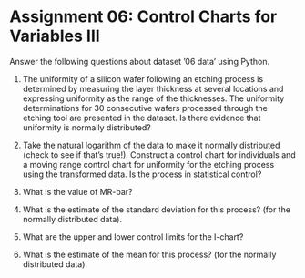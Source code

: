 # Assignment 06: Control Charts for Variables III

Answer the following questions about dataset ’06 data’ using Python.

1. The uniformity of a silicon wafer following an etching process is determined by measuring the layer thickness at several locations and expressing uniformity as the range of the thicknesses. The uniformity determinations for 30 consecutive wafers processed through the etching tool are presented in the dataset. Is there evidence that uniformity is normally distributed?

2. Take the natural logarithm of the data to make it normally distributed (check to see if that’s true!). Construct a control chart for individuals and a moving range control chart for uniformity for the etching process using the transformed data. Is the process in statistical control?

3. What is the value of MR-bar?

4. What is the estimate of the standard deviation for this process? (for the normally distributed data).

5. What are the upper and lower control limits for the I-chart?

6. What is the estimate of the mean for this process? (for the normally distributed data).
